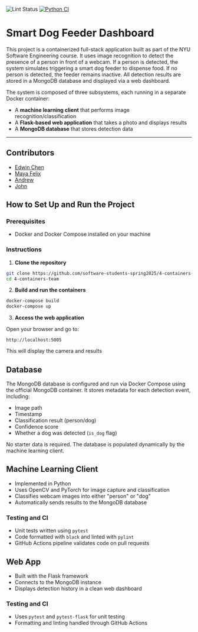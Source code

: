 ![Lint Status](https://github.com/nyu-software-engineering/containerized-app-exercise/actions/workflows/lint.yml/badge.svg)
[![Python CI](https://github.com/software-students-spring2025/4-containers-team/actions/workflows/python-ci.yml/badge.svg)](https://github.com/software-students-spring2025/4-containers-team/actions/workflows/python-ci.yml)

# Smart Dog Feeder Dashboard

This project is a containerized full-stack application built as part of the NYU Software Engineering course. It uses image recognition to detect the presence of a person in front of a webcam. If a person is detected, the system simulates triggering a smart dog feeder to dispense food. If no person is detected, the feeder remains inactive. All detection results are stored in a MongoDB database and displayed via a web dashboard.

The system is composed of three subsystems, each running in a separate Docker container:

- A **machine learning client** that performs image recognition/classification
- A **Flask-based web application** that takes a photo and displays results 
- A **MongoDB database** that stores detection data

---

## Contributors

- [Edwin Chen](https://github.com/Eracks1012)
- [Maya Felix](https://github.com/mxf4596)
- [Andrew](https://github.com/Toudles)
- [John](https://github.com/j4ma)


## How to Set Up and Run the Project

### Prerequisites

- Docker and Docker Compose installed on your machine

### Instructions

1. **Clone the repository**

```bash
git clone https://github.com/software-students-spring2025/4-containers-team.git
cd 4-containers-team
```

2. **Build and run the containers**

```bash
docker-compose build 
docker-compose up
```

3. **Access the web application**

Open your browser and go to:

```
http://localhost:5005
```

This will display the camera and results


## Database

The MongoDB database is configured and run via Docker Compose using the official MongoDB container. It stores metadata for each detection event, including:

- Image path
- Timestamp
- Classification result (person/dog)
- Confidence score
- Whether a dog was detected (`is_dog` flag)

No starter data is required. The database is populated dynamically by the machine learning client.

## Machine Learning Client

- Implemented in Python
- Uses OpenCV and PyTorch for image capture and classification
- Classifies webcam images into either "person" or "dog"
- Automatically sends results to the MongoDB database

### Testing and CI

- Unit tests written using `pytest`
- Code formatted with `black` and linted with `pylint`
- GitHub Actions pipeline validates code on pull requests

## Web App

- Built with the Flask framework
- Connects to the MongoDB instance
- Displays detection history in a clean web dashboard

### Testing and CI

- Uses `pytest` and `pytest-flask` for unit testing
- Formatting and linting handled through GitHub Actions

